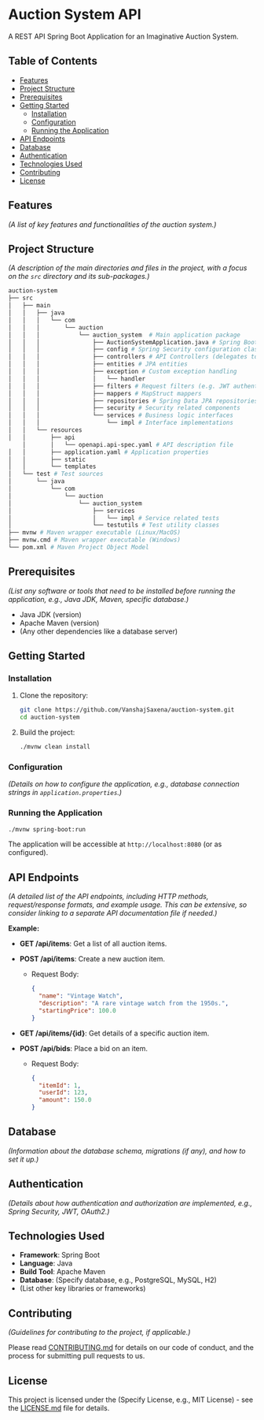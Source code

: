 # Auction System API

A REST API Spring Boot Application for an Imaginative Auction System.

## Table of Contents

- [Features](#features)
- [Project Structure](#project-structure)
- [Prerequisites](#prerequisites)
- [Getting Started](#getting-started)
  - [Installation](#installation)
  - [Configuration](#configuration)
  - [Running the Application](#running-the-application)
- [API Endpoints](#api-endpoints)
- [Database](#database)
- [Authentication](#authentication)
- [Technologies Used](#technologies-used)
- [Contributing](#contributing)
- [License](#license)

## Features

_(A list of key features and functionalities of the auction system.)_

## Project Structure

_(A description of the main directories and files in the project, with a focus on the `src` directory and its sub-packages.)_

```sh
auction-system
├── src
│   ├── main
│   │   ├── java
│   │   │   └── com
│   │   │       └── auction
│   │   │           └── auction_system  # Main application package
│   │   │               ├── AuctionSystemApplication.java # Spring Boot main class
│   │   │               ├── config # Spring Security configuration classes
│   │   │               ├── controllers # API Controllers (delegates to generated interfaces)
│   │   │               ├── entities # JPA entities
│   │   │               ├── exception # Custom exception handling
│   │   │               │   └── handler
│   │   │               ├── filters # Request filters (e.g. JWT authentication filter)
│   │   │               ├── mappers # MapStruct mappers
│   │   │               ├── repositories # Spring Data JPA repositories
│   │   │               ├── security # Security related components
│   │   │               └── services # Business logic interfaces
│   │   │                   └── impl # Interface implementations
│   │   └── resources
│   │       ├── api
    │       │   └── openapi.api-spec.yaml # API description file
│   │       ├── application.yaml # Application properties
│   │       ├── static
│   │       └── templates
│   └── test # Test sources
│       └── java
│           └── com
│               └── auction
│                   └── auction_system
│                       ├── services
│                       │   └── impl # Service related tests
│                       └── testutils # Test utility classes
├── mvnw # Maven wrapper executable (Linux/MacOS)
├── mvnw.cmd # Maven wrapper executable (Windows)
└── pom.xml # Maven Project Object Model
```

## Prerequisites

_(List any software or tools that need to be installed before running the application, e.g., Java JDK, Maven, specific database.)_

- Java JDK (version)
- Apache Maven (version)
- (Any other dependencies like a database server)

## Getting Started

### Installation

1. Clone the repository:

   ```bash
   git clone https://github.com/VanshajSaxena/auction-system.git
   cd auction-system
   ```

2. Build the project:

   ```bash
   ./mvnw clean install
   ```

### Configuration

_(Details on how to configure the application, e.g., database connection strings in `application.properties`.)_

### Running the Application

```bash
./mvnw spring-boot:run
```

The application will be accessible at `http://localhost:8080` (or as configured).

## API Endpoints

_(A detailed list of the API endpoints, including HTTP methods, request/response formats, and example usage. This can be extensive, so consider linking to a separate API documentation file if needed.)_

**Example:**

- **GET /api/items**: Get a list of all auction items.
- **POST /api/items**: Create a new auction item.

  - Request Body:

    ```json
    {
      "name": "Vintage Watch",
      "description": "A rare vintage watch from the 1950s.",
      "startingPrice": 100.0
    }
    ```

- **GET /api/items/{id}**: Get details of a specific auction item.
- **POST /api/bids**: Place a bid on an item.

  - Request Body:

    ```json
    {
      "itemId": 1,
      "userId": 123,
      "amount": 150.0
    }
    ```

## Database

_(Information about the database schema, migrations (if any), and how to set it up.)_

## Authentication

_(Details about how authentication and authorization are implemented, e.g., Spring Security, JWT, OAuth2.)_

## Technologies Used

- **Framework**: Spring Boot
- **Language**: Java
- **Build Tool**: Apache Maven
- **Database**: (Specify database, e.g., PostgreSQL, MySQL, H2)
- (List other key libraries or frameworks)

## Contributing

_(Guidelines for contributing to the project, if applicable.)_

Please read [CONTRIBUTING.md](CONTRIBUTING.md) for details on our code of conduct, and the process for submitting pull requests to us.

## License

This project is licensed under the (Specify License, e.g., MIT License) - see the [LICENSE.md](LICENSE.md) file for details.
